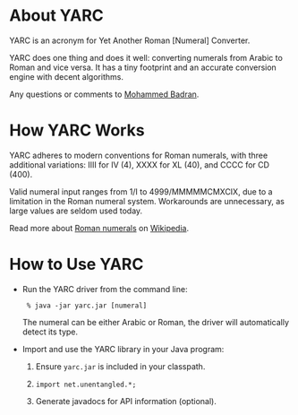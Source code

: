 About YARC
==========

  YARC is an acronym for Yet Another Roman [Numeral] Converter.

  YARC does one thing and does it well: converting numerals from Arabic to
  Roman and vice versa. It has a tiny footprint and an accurate conversion
  engine with decent algorithms.

  Any questions or comments to [Mohammed Badran][1].

[1]: mailto:mebadran@gmail.com

How YARC Works
==============

  YARC adheres to modern conventions for Roman numerals, with three
  additional variations: IIII for IV (4), XXXX for XL (40), and CCCC
  for CD (400).

  Valid numeral input ranges from 1/I to 4999/MMMMMCMXCIX, due to a
  limitation in the Roman numeral system. Workarounds are unnecessary,
  as large values are seldom used today.

  Read more about [Roman numerals][2] on [Wikipedia][3].

[2]: http://en.wikipedia.org/wiki/Roman_numerals
[3]: http://en.wikipedia.org/wiki/Main_Page

How to Use YARC
===============

  - Run the YARC driver from the command line:

         % java -jar yarc.jar [numeral]

     The numeral can be either Arabic or Roman, the driver will
     automatically detect its type.

  - Import and use the YARC library in your Java program:

     1. Ensure `yarc.jar` is included in your classpath.

     2. `import net.unentangled.*;`

     3. Generate javadocs for API information (optional).
